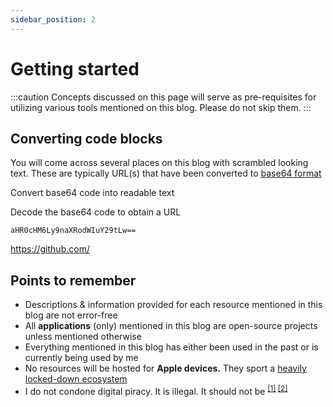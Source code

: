```yaml
---
sidebar_position: 2
---
```


# Getting started

:::caution
Concepts discussed on this page will serve as pre-requisites for utilizing various tools mentioned on this blog. Please do not skip them.
:::

## Converting code blocks

You will come across several places on this blog with scrambled looking text. These are typically URL(s) that have been converted to [base64 format](https://en.wikipedia.org/wiki/Base64)

<p>

<more link="https://www.convertsimple.com/convert-base64-to-text/">
Convert base64 code into readable text
</more>

</p>

<expand title="Exercise">

Decode the base64 code to obtain a URL

<tabs>
  <tabitem value="dec" label="Decode">

```
aHR0cHM6Ly9naXRodWIuY29tLw==
```

  </tabitem>
  <tabitem value="res" label="Result">

https://github.com/

  </tabitem>
</tabs>
</expand>

## Points to remember

- Descriptions & information provided for each resource mentioned in this blog are not error-free
- All **applications** (only) mentioned in this blog are open-source projects unless mentioned otherwise
- Everything mentioned in this blog has either been used in the past or is currently being used by me
- No resources will be hosted for **Apple devices.** They sport a [heavily locked-down ecosystem](https://gist.github.com/iosecure/357e724811fe04167332ef54e736670d)
- I do not condone digital piracy. It is illegal. It should not be <sup>[[1]](https://policyreview.info/articles/analysis/digital-piracy-debunked-short-note-digital-threats-and-intermediary-liability) [[2]](https://www.sciencedirect.com/science/article/abs/pii/S0166497206001040) </sup>
